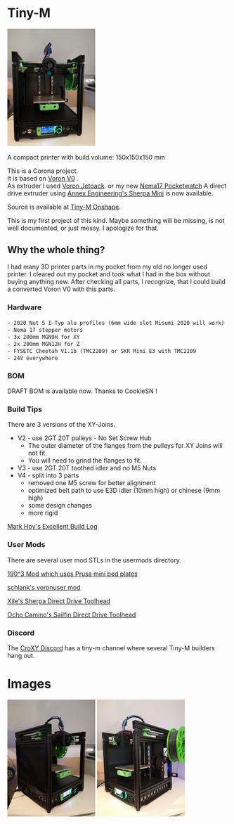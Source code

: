 # Tiny-M

<img src="images/build_p1.jpg" width="200">

A compact printer with build volume: 150x150x150 mm

This is a Corona project.  
It is based on [Voron V0](https://github.com/VoronDesign/Voron-0) .  
As extruder I used [Voron Jetpack](https://github.com/VoronDesign/Jetpack-Extruder).
or my new [Nema17 Pocketwatch](https://github.com/gsl12/VoronUsers/tree/master/printer_mods/GSL12/pocketwatch_nema17)
A direct drive extruder using [Annex Engineering's Sherpa Mini](https://github.com/Annex-Engineering/Sherpa_Mini-Extruder) is now available.

Source is available at [Tiny-M Onshape](https://cad.onshape.com/documents/d2a24a4147c3d522115f6ea5/w/d8f44be5c0a081fbf527e154/e/debb6c2779e27f86389232d5).

This is my first project of this kind. Maybe something will be missing, is not well documented, or just messy. I apologize for that.

## Why the whole thing?

I had many 3D printer parts in my pocket from my old no longer used printer. 
I cleared out my pocket and took what I had in the box without buying anything new.
After checking all parts, I recognize, that I could build a converted Voron V0 with this parts.

### Hardware

    - 2020 Nut 5 I-Typ alu profiles (6mm wide slot Misumi 2020 will work)
    - Nema 17 stepper motors
    - 3x 200mm MGN9H for XY
    - 2x 200mm MGN12H for Z
    - FYSETC Cheetah V1.1b (TMC2209) or SKR Mini E3 with TMC2209
    - 24V everywhere

### BOM
DRAFT BOM is available now. Thanks to CookieSN !

### Build Tips
There are 3 versions of the XY-Joins.

- V2 - use 2GT 20T pulleys - No Set Screw Hub
    - The outer diameter of the flanges from the pulleys for XY Joins will not fit.
    - You will need to grind the flanges to fit.
- V3 - use 2GT 20T toothed idler and no M5 Nuts
- V4 - split into 3 parts
    - removed one M5 screw for better alignment
    - optimized belt path to use E3D idler (10mm high) or chinese (9mm high)
    - some design changes
    - more rigid

[Mark Hoy's Excellent Build Log](https://github.com/mark-hoy/tiny-m-build)

### User Mods
There are several user mod STLs in the usermods directory.

[190^3 Mod which uses Prusa mini bed plates]()

[schlank's voronuser mod](https://github.com/VoronDesign/VoronUsers/tree/master/legacy_printers/printer_mods/schlank/minima)

[Xile's Sherpa Direct Drive Toolhead](https://github.com/Annex-Engineering/Sherpa_Mini-Extruder/tree/master/Toolheads/Xile_Tiny_M)

[Ocho Camino's Sailfin Direct Drive Toolhead](https://github.com/CroXY3D/Sailfin-Extruder)


### Discord

The [CroXY Discord](https://discord.gg/tmZkjWs) has a tiny-m channel where several Tiny-M builders hang out.


# Images

<img src="images/build_p2.jpg" width="200"> <img src="images/build_p3.jpg" width="200">
